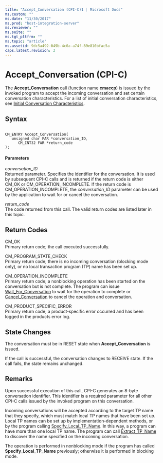 ```yaml
---
title: "Accept_Conversation (CPI-C)1 | Microsoft Docs"
ms.custom: ""
ms.date: "11/30/2017"
ms.prod: "host-integration-server"
ms.reviewer: ""
ms.suite: ""
ms.tgt_pltfrm: ""
ms.topic: "article"
ms.assetid: 9dc5a492-049b-4c0a-a74f-89e810bfac5a
caps.latest.revision: 3
---
```

# Accept_Conversation (CPI-C)
The **Accept_Conversation** call (function name **cmaccp**) is issued by the invoked program to accept the incoming conversation and set certain conversation characteristics. For a list of initial conversation characteristics, see [Initial Conversation Characteristics](../HIS2010/initial-conversation-characteristics2.md).  
  
## Syntax  
  
```  
  
CM_ENTRY Accept_Conversation(   
   unsigned char FAR *conversation_ID,    
      CM_INT32 FAR *return_code              
);  
```  
  
#### Parameters  
 *conversation_ID*  
 Returned parameter. Specifies the identifier for the conversation. It is used by subsequent CPI-C calls and is returned if the return code is either CM_OK or CM_OPERATION_INCOMPLETE. If the return code is CM_OPERATION_INCOMPLETE, the *conversation_ID* parameter can be used by the application to wait for or cancel the conversation.  
  
 *return_code*  
 The code returned from this call. The valid return codes are listed later in this topic.  
  
## Return Codes  
 CM_OK  
 Primary return code; the call executed successfully.  
  
 CM_PROGRAM_STATE_CHECK  
 Primary return code; there is no incoming conversation (blocking mode only), or no local transaction program (TP) name has been set up.  
  
 CM_OPERATION_INCOMPLETE  
 Primary return code; a nonblocking operation has been started on the conversation but is not complete. The program can issue [Wait_For_Conversation](../HIS2010/wait-for-conversation-cpi-c-2.md) to wait for the operation to complete or [Cancel_Conversation](../HIS2010/cancel-conversation-cpi-c-1.md) to cancel the operation and conversation.  
  
 CM_PRODUCT_SPECIFIC_ERROR  
 Primary return code; a product-specific error occurred and has been logged in the products error log.  
  
## State Changes  
 The conversation must be in RESET state when **Accept_Conversation** is issued.  
  
 If the call is successful, the conversation changes to RECEIVE state. If the call fails, the state remains unchanged.  
  
## Remarks  
 Upon successful execution of this call, CPI-C generates an 8-byte conversation identifier. This identifier is a required parameter for all other CPI-C calls issued by the invoked program on this conversation.  
  
 Incoming conversations will be accepted according to the target TP name that they specify, which must match local TP names that have been set up. Local TP names can be set up by implementation-dependent methods, or by the program calling [Specify_Local_TP_Name](../HIS2010/specify-local-tp-name-cpi-c-1.md). In this way, a program can have more than one local TP name. The program can call [Extract_TP_Name](../HIS2010/extract-tp-name-cpi-c-1.md) to discover the name specified on the incoming conversation.  
  
 The operation is performed in nonblocking mode if the program has called **Specify_Local_TP_Name** previously; otherwise it is performed in blocking mode.